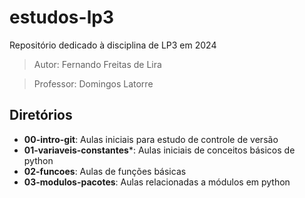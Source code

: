 # estudos-lp3
Repositório dedicado à disciplina de LP3 em 2024

> Autor: Fernando Freitas de Lira 

> Professor: Domingos Latorre

## Diretórios

- **00-intro-git**: Aulas iniciais para estudo de controle de versão
- **01-variaveis-constantes***: Aulas iniciais de conceitos básicos de python
- **02-funcoes**: Aulas de funções básicas
- **03-modulos-pacotes**: Aulas relacionadas a módulos em python